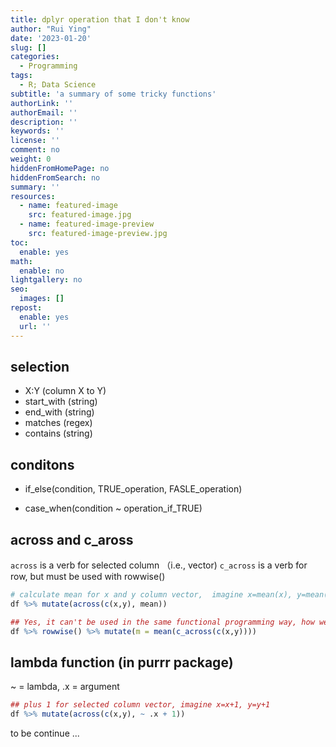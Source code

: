 ```yaml
---
title: dplyr operation that I don't know
author: "Rui Ying"
date: '2023-01-20'
slug: []
categories:
  - Programming
tags:
  - R; Data Science
subtitle: 'a summary of some tricky functions'
authorLink: ''
authorEmail: ''
description: ''
keywords: ''
license: ''
comment: no
weight: 0
hiddenFromHomePage: no
hiddenFromSearch: no
summary: ''
resources:
  - name: featured-image
    src: featured-image.jpg
  - name: featured-image-preview
    src: featured-image-preview.jpg
toc:
  enable: yes
math:
  enable: no
lightgallery: no
seo:
  images: []
repost:
  enable: yes
  url: ''
---
```


## selection
- X:Y (column X to Y)
- start_with (string)
- end_with (string)
- matches (regex)
- contains (string)

## conditons
- if_else(condition, TRUE_operation, FASLE_operation)

- case_when(condition ~ operation_if_TRUE)

## across and c_aross
`across` is a verb for selected column （i.e., vector)
`c_across` is a verb for row, but must be used with rowwise()

```r
# calculate mean for x and y column vector,  imagine x=mean(x), y=mean(y)
df %>% mutate(across(c(x,y), mean))

## Yes, it can't be used in the same functional programming way, how weird!
df %>% rowwise() %>% mutate(m = mean(c_across(c(x,y))))
```

## lambda function (in purrr package)

~ = lambda, .x = argument
```r
## plus 1 for selected column vector, imagine x=x+1, y=y+1
df %>% mutate(across(c(x,y), ~ .x + 1))
```

to be continue ...
